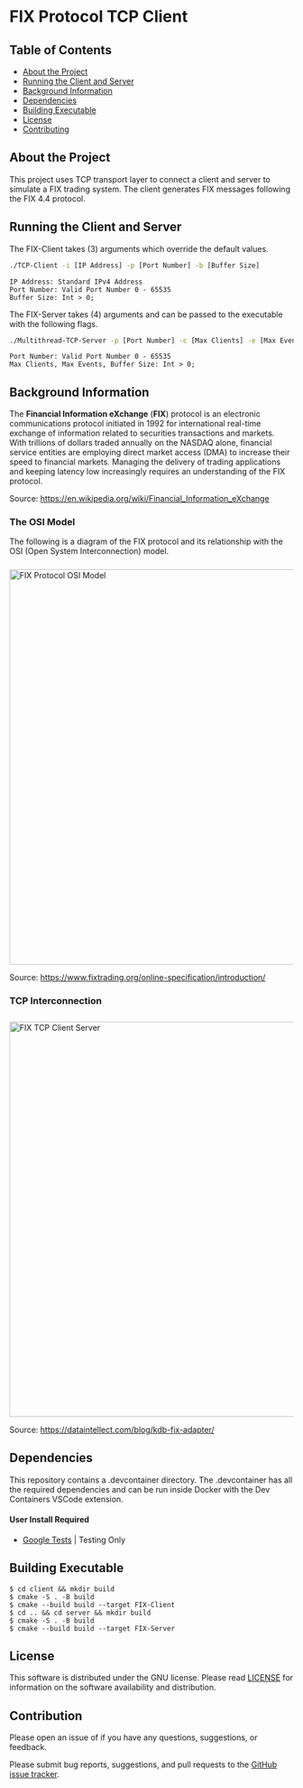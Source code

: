 
# FIX Protocol TCP Client

## Table of Contents

* [About the Project](#About-the-Project)
* [Running the Client and Server](#Running-the-Client-and-Server)
* [Background Information](#Background-Information)
* [Dependencies](#Dependencies)
* [Building Executable](#Building-Executable)
* [License](#License)
* [Contributing](#Contribution)

## About the Project

This project uses TCP transport layer to connect a client and server to simulate a FIX trading system. The client generates FIX messages following the FIX 4.4 protocol.

## Running the Client and Server

The FIX-Client takes (3) arguments which override the default values.

```bash
./TCP-Client -i [IP Address] -p [Port Number] -b [Buffer Size]
```

```text
IP Address: Standard IPv4 Address
Port Number: Valid Port Number 0 - 65535
Buffer Size: Int > 0;
```

The FIX-Server takes (4) arguments and can be passed to the executable with the following flags.

```bash
./Multithread-TCP-Server -p [Port Number] -c [Max Clients] -e [Max Events] -b [Buffer Size]
```

```text
Port Number: Valid Port Number 0 - 65535
Max Clients, Max Events, Buffer Size: Int > 0;
```

## Background Information

The **Financial Information eXchange** (**FIX**) protocol is an electronic communications protocol initiated in 1992 for international real-time exchange of information related to securities transactions and markets. With trillions of dollars traded annually on the NASDAQ alone, financial service entities are employing direct market access (DMA) to increase their speed to financial markets. Managing the delivery of trading applications and keeping latency low increasingly requires an understanding of the FIX protocol.

Source: https://en.wikipedia.org/wiki/Financial_Information_eXchange

### The OSI Model

The following is a diagram of the FIX protocol and its relationship with the OSI (Open System Interconnection) model.

<img src="https://raw.githubusercontent.com/andrew-drogalis/FIX-Protocol-TCP-Client/main/assets/FIX-Technical-Standard-Stack.png" alt="FIX Protocol OSI Model" style="width: 700px; padding-top: 10px;">
 
Source: https://www.fixtrading.org/online-specification/introduction/

### TCP Interconnection



<img src="https://raw.githubusercontent.com/andrew-drogalis/FIX-Protocol-TCP-Client/main/assets/fix-tcp.jpg" alt="FIX TCP Client Server" style="width: 700px; padding-top: 10px;">

Source: https://dataintellect.com/blog/kdb-fix-adapter/



## Dependencies

This repository contains a .devcontainer directory. The .devcontainer has all the required dependencies and can be run inside Docker with the Dev Containers VSCode extension.

#### User Install Required

- [Google Tests](https://github.com/google/googletest) | Testing Only

## Building Executable

``` 
$ cd client && mkdir build
$ cmake -S . -B build
$ cmake --build build --target FIX-Client
$ cd .. && cd server && mkdir build
$ cmake -S . -B build
$ cmake --build build --target FIX-Server
```

## License

This software is distributed under the GNU license. Please read [LICENSE](https://github.com/andrew-drogalis/FIX-Client-Server/blob/main/LICENSE) for information on the software availability and distribution.

## Contribution

Please open an issue of if you have any questions, suggestions, or feedback.

Please submit bug reports, suggestions, and pull requests to the [GitHub issue tracker](https://github.com/andrew-drogalis/FIX-Client-Server/issues).
